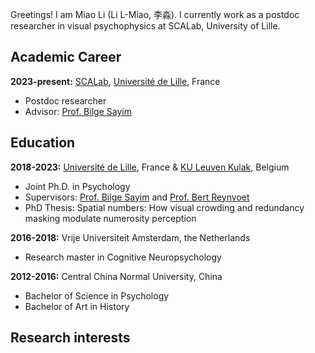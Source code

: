 

Greetings! I am Miao Li (Li L-Miao, 李淼). I currently work as a postdoc researcher in visual psychophysics at SCALab, University of Lille.

## Academic Career

**2023-present:** [SCALab](https://scalab.univ-lille.fr/), [Université de Lille](https://www.univ-lille.fr/), France
* Postdoc researcher 
* Advisor: [Prof. Bilge Sayim](https://www.appearancelab.org/bilge)


## Education

**2018-2023:** [Université de Lille](https://www.univ-lille.fr/), France & [KU Leuven Kulak](https://kulak.kuleuven.be/), Belgium

* Joint Ph.D. in Psychology
* Supervisors: [Prof. Bilge Sayim](https://www.appearancelab.org/bilge) and [Prof. Bert Reynvoet](https://www.kuleuven.be/wieiswie/nl/person/00047096)
* PhD Thesis: Spatial numbers: How visual crowding and redundancy masking modulate numerosity perception

**2016-2018:** Vrije Universiteit Amsterdam, the Netherlands

* Research master in Cognitive Neuropsychology


**2012-2016:** Central China Normal University, China

* Bachelor of Science in Psychology
* Bachelor of Art in History

## Research interests

